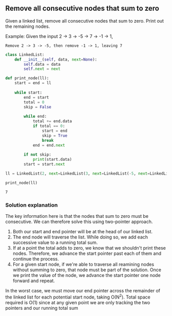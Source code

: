 ## Remove all consecutive nodes that sum to zero
Given a linked list, remove all consecutive nodes that sum to zero. 
Print out the remaining nodes.

Example:
    Given the input 2 -> 3 -> -5 -> 7 -> -1 -> 1,
    
    Remove 2 -> 3 -> -5, then remove -1 -> 1, leaving 7
    



```python
class LinkedList:
    def __init__(self, data, next=None):
        self.data = data
        self.next = next
```


```python
def print_node(ll):
    start = end = ll
    
    while start:
        end = start
        total = 0
        skip = False
        
        while end:
            total += end.data
            if total == 0:
                start = end
                skip = True
                break
            end = end.next
        
        if not skip:
            print(start.data)
        start = start.next
```


```python
ll = LinkedList(2, next=LinkedList(3, next=LinkedList(-5, next=LinkedList(7, next=LinkedList(-1, next=LinkedList(1))))))
```


```python
print_node(ll)
```

    7


### Solution explanation
The key information here is that the nodes that sum to zero must be consecutive.
We can therefore solve this using two-pointer approach.

1. Both our start and end pointer will be at the head of our linked list. 
2. The end node will traverse the list. While doing so, we add each successive value to a running total sum.
3. If at a point the total adds to zero, we know that we shouldn't print these nodes. Therefore, we advance the start pointer past each of them and continue the process.
4. For a given start node, if we're able to traverse all reamining nodes without summing to zero, that node must be part of the solution. Once we print the value of the node, we advance the start pointer one node forward and repeat.

In the worst case, we must move our end pointer across the remainder of the linked list for each potential start node, taking O(N<sup>2</sup>). Total space required is O(1) since at any given point we are only tracking the two pointers and our running total sum


```python

```
